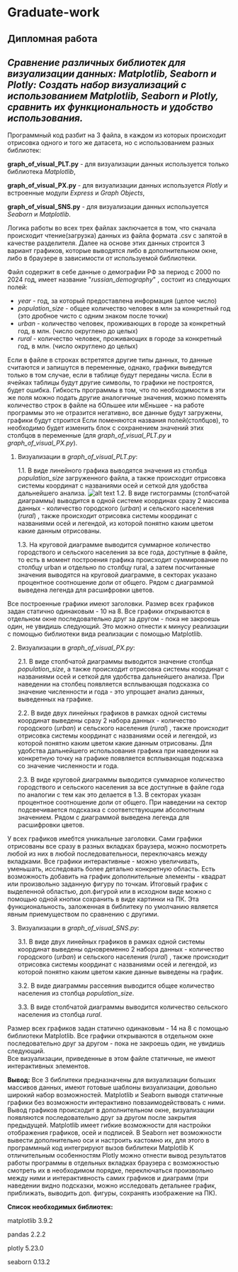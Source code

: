 # Graduate-work
**Дипломная работа**
---------------------
*Сравнение различных библиотек для визуализации данных: Matplotlib, Seaborn и Plotly: Создать набор визуализаций с использованием Matplotlib, Seaborn и Plotly, сравнить их функциональность и удобство использования.*
------------------------------------------------------------------------------------------------------------------------------------------------------------------------------------------------------------------------
Программный код разбит на 3 файла, в каждом из которых происходит отрисовка одного и того же датасета, но с использованием разных библиотек:

**graph_of_visual_PLT.py** - для визуализации данных используется только библиотека *Matplotlib*,

**graph_of_visual_PX.py** - для визуализации данных используется *Plotly* и встроенные модули *Express* и *Graph Objects*,

**graph_of_visual_SNS.py** - для визуализации данных используется *Seaborn* и *Matplotlib*.


Логика работы во всех трех файлах заключается в том, что сначала происходит чтение(загрузка) данных из файла формата .csv с запятой в качестве разделителя. Далее на основе этих данных строится 3 вариант графиков, которые выводятся либо в дополнительном окне, либо в браузере в зависимости от используемой библиотеки.

Файл содержит в себе данные о демографии РФ за период с 2000 по 2024 год, имеет название "*russian_demography*" , состоит из следующих  полей:
* *year* - год, за который предоставлена информация (целое число)
* *population_size* - общее количество человек в млн за конкретный год (это дробное чисто с одним знаком после точки)
* *urban* - количество человек, проживающих в городе за конкретный год, в млн. (число округлено до целых)
* *rural* - количество человек, проживающих в городе за конкретный год, в млн. (число округлено до целых)

Если в файле в строках встретятся другие типы данных, то данные считаются и запишутся в переменные, однако, графики выведутся только в том случае, если в таблице будут переданы числа. Если в ячейках таблицы будут другие символы, то графики не построятся, будет ошибка.
Гибкость программы в том, что по необходимости в эти же поля можно подать другие аналогичные значения, можно поменять количество строк в файле на бОльшее или мЕньшее - на работе программы это не отразится негативно, все данные будут загружены, графики будут строится
Если поменяются названия полей(столбцов), то необходимо будет изменить блок с сохранением  значений этих столбцов  в переменные (для  *graph_of_visual_PLT.py* и *graph_of_visual_PX.py*).


1. Визуализации в *graph_of_visual_PLT.py*:

   1.1. В виде линейного графика выводятся значения из столбца *population_size* загруженного файла, а также происходит отрисовка системы координат с названиями осей и сеткой для удобства дальнейшего анализа.
![alt text]((https://github.com/PavelHodyushin/Graduate_work/blob/main/Image/PLT%201.png)?raw=true)
   1.2. В виде гистограммы (столбчатой диаграммы) выводится в одной системе координах сразу 2 массива данных - количество городского (*urban*) и сельского населения (*rural*) , также происходит отрисовка системы координат с названиями осей и легендой, из которой понятно каким цветом какие данным отрисованы.

   1.3. На круговой диаграмме выводится суммарное количество городствого и сельского населения за все года, доступные в файле, то есть в момент построения графика происходит суммирование по столбцу urban и отдельно по столбцу rural, а затем посчитанные значения выводятся на круговой диаграмме, в секторах указано процентное соотношение доли от общего. Рядом с диаграммой выведена легенда для расшифровки цветов.

Все построенные графики имеют заголовки.
Размер всех графиков задан статично одинаковым - 10 на 8.
Все графики открываются в отдельном окне последовательно друг за другом - пока не закроешь один, не увидишь следующий. Это можно отнести к минусу реализации с помощью библиотеки  вида реализации с помощью Matplotlib.


2. Визуализации в *graph_of_visual_PX.py*:
   
   2.1. В виде столбчатой диаграммы выводится значение столбца *population_size*, а также происходит отрисовка системы координат с названиями осей и сеткой для удобства дальнейшего анализа. При наведении на столбец появляется всплывающая подсказка со значение численности и года - это упрощает анализ данных, выведенных на графике.
   
   2.2. В виде двух линейных графиков в рамках одной системы координат выведены сразу 2 набора данных -  количество городского (*urban*) и сельского населения (*rural*) , также происходит отрисовка системы координат с названиями осей и легендой, из которой понятно каким цветом какие данным отрисованы. Для удобства дальнейшего использования графика при наведении на конкретную точку на графике появляется всплывающая подсказка со значение численности и года.

   2.3. В виде круговой диаграммы выводится суммарное количество городствого и сельского населения за все доступные в файле года по аналогии с тем как это делается в 1.3. В секторах указан процентное соотношение доли от общего. При наведении на сектор подсвечивается подсказка с соответствующим абсолютным значением. Рядом с диаграммой выведена легенда для расшифровки цветов.

У всех графиков имебтся уникальные заголовки. Сами графики отрисованы все сразу в разных вкладках браузера, можно посмотреть любой из них в любой последовательноси, переключаясь между вкладками.
Все графики интерактивные - можно увеличивать, уменьшать, исследовать более детально конкретную область. Есть возможность добавить на график дополнительные элементы - квадрат или произвольно заданную фигуру по точкам. Итоговый график с выделенной областью, доп.фигурой или в исходном виде можно с помощью одной кнопки сохранить в виде картинки на ПК. Эта функциональность, заложенная в библитеку по умолчанию является явным приемуществом по сравнению с  другими.


3. Визуализации в *graph_of_visual_SNS.py*:

    3.1. В виде двух линейных графиков в рамках одной системы координат выведены одновременно 2 набора данных -  количество городского (*urban*) и сельского населения (*rural*) , также происходит отрисовка системы координат с названиями осей и легендой, из которой понятно каким цветом какие данные выведены на график.

   3.2. В виде диаграммы рассеяния выводится общее количество населения из столбца *population_size*.

    3.3. В виде столбчатой диаграммы выводится количество сельского населения из столбца *rural*. 

Размер всех графиков задан статично одинаковым - 14 на 8 с помощью библиотеки Matplotlib. 
Все графики открываются в отдельном окне последовательно друг за другом - пока не закроешь один, не увидишь следующий.  
Все визуализации, приведенные в этом файле статичные, не имеют интерактивных элементов.




**Вывод:**
Все 3 библитеки предназначены для визуализации больших массивов данных, имеют готовые шаблоны визуализации, довольно широкий набор возможностей.
Matplotlib и Seaborn выводя статичные графики без возможности интерактивно повзаимодействовать с ними. Вывод графиков происходит в дополнительном окне, визуализации появляются последовательно друг за другом после закрытия предыдущей.
Matplotlib  имеет гибкие возможности для настройки отображения графиков, осей и подписей.
В Seaborn нет возможности вывести дополнительно оси и настроить кастомно их, для этого в программный код интегрируют вызов библитеки Matplotlib
К отличительным особенностям Plotly можно отнести вывод результатов работы программы в отдельных вкладках браузера с возможностью смотреть их в необходимом порядке, переключаться произвольно между ними и интерактивность самих графиков и диаграмм (при наведении видно подсказки, можно исследовать детальнее график, приближать, выводить доп. фигуры, сохранять изображение на ПК).



**Список необходимых библиотек:** 

matplotlib      3.9.2

pandas          2.2.2

plotly          5.23.0

seaborn         0.13.2

